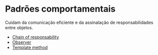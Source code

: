 # Padrões comportamentais

Cuidam da comunicação eficiente e da assinalação de responsabilidades entre objetos.

- [Chain of responsability](./chain-of-responsability/README.md)
- [Observer](./observer/README.md)
- [Template method](./template-method/README.md)
